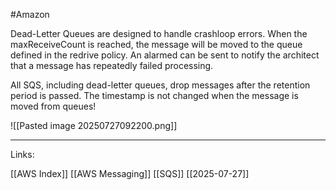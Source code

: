 #Amazon 

Dead-Letter Queues are designed to handle crashloop errors. When the maxReceiveCount is reached, the message will be moved to the queue defined in the redrive policy. An alarmed can be sent to notify the architect that a message has repeatedly failed processing. 

All SQS, including dead-letter queues, drop messages after the retention period is passed. The timestamp is not changed when the message is moved from queues! 

![[Pasted image 20250727092200.png]]

---
Links:

[[AWS Index]]
[[AWS Messaging]]
[[SQS]]
[[2025-07-27]]